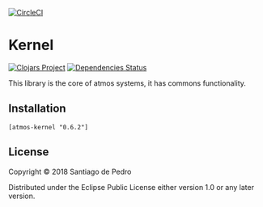 [![CircleCI](https://circleci.com/gh/AtmosSystem/Kernel.svg?style=svg)](https://circleci.com/gh/AtmosSystem/Kernel)


# Kernel

[![Clojars Project](https://img.shields.io/clojars/v/atmos-kernel.svg)](https://clojars.org/atmos-kernel)
[![Dependencies Status](https://versions.deps.co/AtmosSystem/Kernel/status.png)](https://versions.deps.co/AtmosSystem/Kernel)

This library is the core of atmos systems, it has commons functionality. 

## Installation
```
[atmos-kernel "0.6.2"]
```

## License

Copyright © 2018 Santiago de Pedro

Distributed under the Eclipse Public License either version 1.0 or any later version.